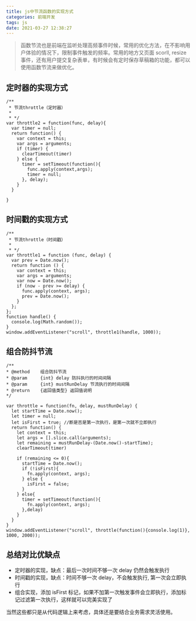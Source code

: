 ```yaml
---
title: js中节流函数的实现方式
categories: 前端开发
tags: js
date: 2021-03-27 12:38:27
---
```


> 函数节流也是前端在监听处理高频事件时候，常用的优化方法，在不影响用户体验的情况下，限制事件触发的频率。常用的地方又页面 scorll, resize 事件，还有用户提交复杂表单，有时候会有定时保存草稿箱的功能，都可以使用函数节流来做优化。

## 定时器的实现方式

```
/**
 * 节流throttle（定时器）
 *
 * */
var throttle2 = function(func, delay){
  var timer = null;
  return function() {
    var context = this;
    var args = arguments;
    if (timer) {
      clearTimeout(timer)
    } else {
      timer = setTimeout(function(){
        func.apply(context,args);
        timer = null;
      }, delay);
    }
  }

}

```

## 时间戳的实现方式

```
/**
 * 节流throttle（时间戳）
 *
 * */
var throttle1 = function (func, delay) {
  var prev = Date.now();
  return function () {
    var context = this;
    var args = arguments;
    var now = Date.now();
    if (now - prev >= delay) {
      func.apply(context, args);
      prev = Date.now();
    }
  };
};
function handle() {
  console.log(Math.random());
}
window.addEventListener("scroll", throttle1(handle, 1000));
```

## 组合防抖节流

```
/**
* @method    组合防抖节流
* @param     {int} delay 防抖执行的时间间隔
* @param     {int} mustRunDelay 节流执行的时间间隔
* @return    {返回值类型} 返回值说明
*/

var throttle = function(fn, delay, mustRunDelay) {
  let startTime = Date.now();
  let timer = null;
  let isFirst = true; //断是否是第一次执行，是第一次就不立即执行
  return function() {
    let context = this;
    let args = [].slice.call(arguments);
    let remaining = mustRunDelay-(Date.now()-startTime);
    clearTimeout(timer)

    if (remaining <= 0){
      startTime = Date.now();
      if (!isFirst){
        fn.apply(context, args);
      } else {
        isFirst = false;
      }
    } else{
      timer = setTimeout(function(){
        fn.apply(context, args);
      },delay)
    }
  }
}
window.addEventListener("scroll", throttle(function(){console.log(1)}, 1000, 2000));

```

## 总结对比优缺点

- 定时器的实现，缺点：最后一次时间不够一次 delay 仍然会触发执行
- 时间戳的实现，缺点：时间不够一次 delay，不会触发执行, 第一次会立即执行
- 组合实现，添加 isFirst 标记，如果不加第一次触发事件会立即执行，添加标记过滤第一次执行，这样就可以完美实现了

当然这些都只是从代码逻辑上来考虑，具体还是要结合业务需求灵活使用。

